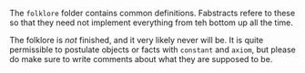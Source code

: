 The `folklore` folder contains common definitions. Fabstracts refere to these so that they
need not implement everything from teh bottom up all the time.

The folklore is *not* finished, and it very likely never will be. It is quite permissible
to postulate objects or facts with `constant` and `axiom`, but please do make sure to
write comments about what they are supposed to be.

